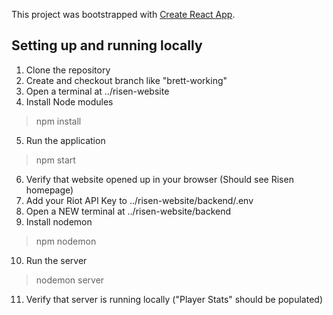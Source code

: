 This project was bootstrapped with [Create React App](https://github.com/facebook/create-react-app).

## Setting up and running locally

1. Clone the repository
2. Create and checkout branch like "brett-working"
3. Open a terminal at ../risen-website
4. Install Node modules
>npm install
5. Run the application
>npm start
6. Verify that website opened up in your browser (Should see Risen homepage)
7. Add your Riot API Key to ../risen-website/backend/.env
8. Open a NEW terminal at ../risen-website/backend
9. Install nodemon
>npm nodemon
10. Run the server
>nodemon server
11. Verify that server is running locally ("Player Stats" should be populated)